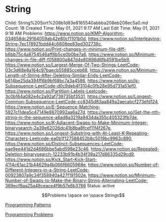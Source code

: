 # String

Child: String%20Sort%208b1d83e8165540abbba208eb208ec5a0.md
Count: 18
Created Time: May 01, 2021 9:17 AM
Last Edit Time: May 01, 2021 9:18 AM
Problems: https://www.notion.so/KMP-Algorithm-034658dc29164059ab42e80cf1101b0d, https://www.notion.so/Interleaving-String-7ec178921bdd44c6808ee83ed302738c, https://www.notion.so/Print-changes-in-minimum-file-diff-b6bb75c4a8754546aff6b5ce0b0be7a6, https://www.notion.so/Minimum-changes-in-file-diff-f058800a847d4e80898d6fb4591be5b9, https://www.notion.so/Largest-Merge-Of-Two-Strings-LeetCode-03c3d68e8a164c97baecb55885cceb68, https://www.notion.so/Minimum-Length-of-String-After-Deleting-Similar-Ends-LeetCode-b614be25da394ff6b9bf68bc7a3a4586, https://www.notion.so/Is-Subsequence-LeetCode-d0c9deb4f3104c0fb28e95d731a51ef0, https://www.notion.so/Partition-Labels-Leetcode-3c0b164a082e4c2a92af739735bf3531, https://www.notion.so/Longest-Common-Subsequence-LeetCode-cc8345d83aa849a2aecabcf273efd124, https://www.notion.so/E-Sequence-Matching-5927c11dea5c47149e8870992aa6a27d, https://www.notion.so/Get-the-nth-string-in-the-sequence-a6ad8a3219a9434da355c405323fb7de, https://www.notion.so/K-Adjacent-Swaps-to-Make-Minimum-Integer-binarysearch-2a39e62026dc41b8ba8fcef11f4f267e, https://www.notion.so/Longest-Substring-with-At-Least-K-Repeating-Characters-Leetcode-ea0b1f127588452b8c5019bc9963c890, https://www.notion.so/Distinct-Subsequences-LeetCode-eae9ee441d2d4686bbe5abd598e23c46, https://www.notion.so/Repeated-Deletion-binarysearch-12233b91b4b34f39a217d86335d29cd9, https://www.notion.so/Kick_Start-Kick-Start-4114c61ac21b44629a4b066f6605968e, https://www.notion.so/Number-of-Different-Integers-in-a-String-LeetCode-00923807a9c34f358940a427f191502e, https://www.notion.so/Minimum-Number-of-Swaps-to-Make-the-Binary-String-Alternating-LeetCode-369ecf8aa25a48ceace4f9b57e8b3766
Status: active

$$Problems \space on \space Strings$$

[Programming Patterns](Programming%20Patterns%20c0ff87f6688b4b12939baaa62c75a413.csv)

[Programming Problems](Programming%20Problems%20e2f6bf9da1834d1190cdf62e873969b8.csv)